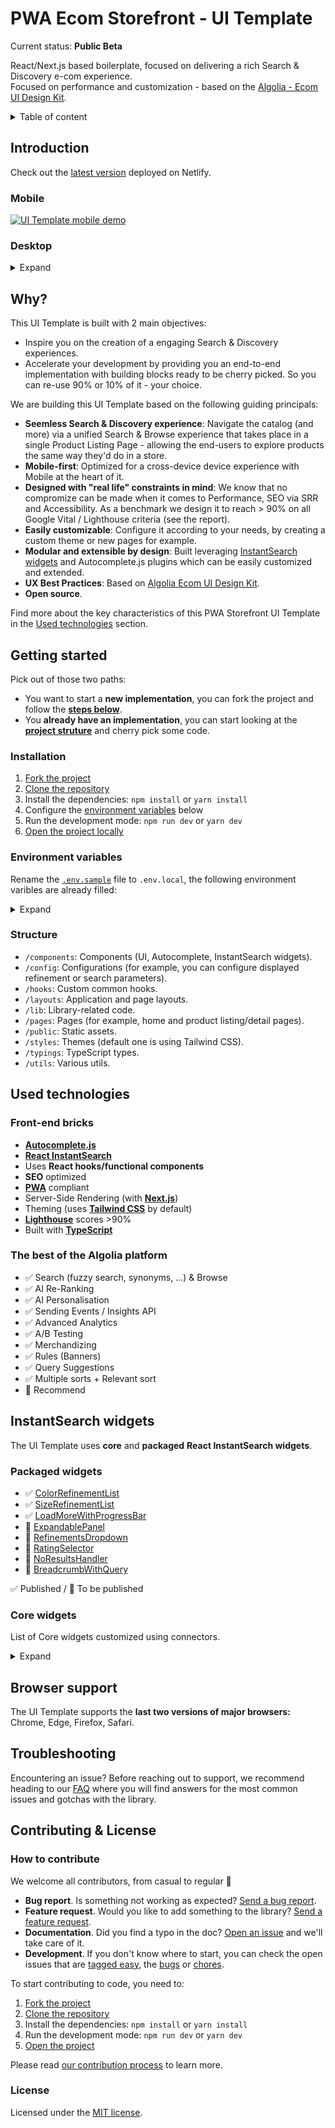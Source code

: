 # PWA Ecom Storefront - UI Template

Current status: **Public Beta**

React/Next.js based boilerplate, focused on delivering a rich Search & Discovery e-com experience.  
Focused on performance and customization - based on the [Algolia - Ecom UI Design Kit](https://www.algolia.com/doc/guides/solutions/ecommerce/ui-kits/).

<details>
  <summary>Table of content</summary>

  - [Introduction](#introduction)
  - [Why](#why)
  - [Getting started](#getting-started)
    - [Installation](#installation)
    - [Environment variables](#environment-variables)
    - [Structure](#structure)
  - [Used technologies](#used-technologies)
    - [Front-end bricks](#front-end-bricks)
    - [The best of the Algolia platform](#the-best-of-the-algolia-platform)
  - [InstantSearch widgets](#instantsearch-widgets)
    - [Packaged widgets](#packaged-widgets)
    - [Core widgets](#core-widgets)
  - [Browser support](#browser-support)
  - [Troubleshooting](#troubleshooting)
  - [Contributing & License](#contributing--license)
    - [How to contribute](#how-to-contribute)
    - [License](#license)
</details>

## Introduction

Check out the [latest version](https://algolia-pwa-ui-template-preview.netlify.app/) deployed on Netlify.

### Mobile

[![UI Template mobile demo](https://i.ibb.co/Kjrd162/ezgif-7-bc660a09c6b5.gif)](https://algolia-pwa-ui-template-preview.netlify.app/)

### Desktop

<details>
  <summary>Expand</summary>

  [![UI Template desktop demo](https://i.ibb.co/YkWsYjW/ezgif-6-fbf5988705da.gif)](https://algolia-pwa-ui-template-preview.netlify.app/)
</details>

## Why?

This UI Template is built with 2 main objectives:
- Inspire you on the creation of a engaging Search & Discovery experiences.
- Accelerate your development by providing you an end-to-end implementation with building blocks ready to be cherry picked. So you can re-use 90% or 10% of it - your choice.

We are building this UI Template based on the following guiding principals:
- **Seemless Search & Discovery experience**: Navigate the catalog (and more) via a unified Search & Browse experience that takes place in a single Product Listing Page - allowing the end-users to explore products the same way they'd do in a store.
- **Mobile-first**: Optimized for a cross-device device experience with Mobile at the heart of it. 
- **Designed with "real life" constraints in mind**: We know that no compromize can be made when it comes to Performance, SEO via SRR and Accessibility. As a benchmark we design it to reach > 90% on all Google Vital / Lighthouse criteria (see the report).
- **Easily customizable**: Configure it according to your needs, by creating a custom theme or new pages for example.
- **Modular and extensible by design**: Built leveraging [InstantSearch widgets](#instantSearch-widgets) and Autocomplete.js plugins which can be easily customized and extended.
- **UX Best Practices**: Based on [Algolia Ecom UI Design Kit](https://www.algolia.com/doc/guides/solutions/ecommerce/ui-kits/).
- **Open source**.

Find more about the key characteristics of this PWA Storefront UI Template in the [Used technologies](#used-technologies) section.

## Getting started

Pick out of those two paths:

- You want to start a **new implementation**, you can fork the project and follow the [**steps below**](#installation).
- You **already have an implementation**, you can start looking at the [**project struture**](#structure) and cherry pick some code.

### Installation

1. [Fork the project](https://help.github.com/articles/fork-a-repo/)
1. [Clone the repository](https://help.github.com/articles/cloning-a-repository/)
1. Install the dependencies: `npm install` or `yarn install`
1. Configure the [environment variables](#configuration) below
1. Run the development mode: `npm run dev` or `yarn dev`
1. [Open the project locally](http://localhost:3000)

### Environment variables

Rename the [`.env.sample`](./.env.sample) file to `.env.local`, the following environment varibles are already filled:

<details>
  <summary>Expand</summary><br>

  | Name | Value |
  | -- | -- |
  | **NEXT_PUBLIC_INSTANTSEARCH_APP_ID** | InstantSearch Application ID |
  | **NEXT_PUBLIC_INSTANTSEARCH_SEARCH_API_KEY** | InstantSearch Search API Key |
  | **NEXT_PUBLIC_INSTANTSEARCH_INDEX_NAME** | InstantSearch Index name |
  | **NEXT_PUBLIC_INSTANTSEARCH_QUERY_SUGGESTIONS_INDEX_NAME** | InstantSearch Query Suggestions index name |
</details>

### Structure

- `/components`: Components (UI, Autocomplete, InstantSearch widgets).
- `/config`: Configurations (for example, you can configure displayed refinement or search parameters).
- `/hooks`: Custom common hooks.
- `/layouts`: Application and page layouts.
- `/lib`: Library-related code.
- `/pages`: Pages (for example, home and product listing/detail pages).
- `/public`: Static assets.
- `/styles`: Themes (default one is using Tailwind CSS).
- `/typings`: TypeScript types.
- `/utils`: Various utils.

## Used technologies

### Front-end bricks

- [**Autocomplete.js**](https://www.algolia.com/doc/ui-libraries/autocomplete/introduction/what-is-autocomplete/)
- [**React InstantSearch**](https://www.algolia.com/doc/guides/building-search-ui/what-is-instantsearch/react/)
- Uses **React hooks/functional components**
- **SEO** optimized
- [**PWA**](https://web.dev/progressive-web-apps/) compliant
- Server-Side Rendering (with [**Next.js**](https://nextjs.org/))
- Theming (uses [**Tailwind CSS**](https://tailwindcss.com/) by default)
- [**Lighthouse**](https://developers.google.com/web/tools/lighthouse) scores >90%
- Built with [**TypeScript**](https://www.typescriptlang.org/)

### The best of the Algolia platform

- ✅ Search (fuzzy search, synonyms, ...) & Browse 
- ✅ AI Re-Ranking
- ✅ AI Personalisation
- ✅ Sending Events / Insights API
- ✅ Advanced Analytics
- ✅ A/B Testing
- ✅ Merchandizing
- ✅ Rules (Banners)
- ✅ Query Suggestions
- ✅ Multiple sorts + Relevant sort
- 🔄 Recommend

## InstantSearch widgets

The UI Template uses **core** and **packaged** **React InstantSearch widgets**.

### Packaged widgets

- ✅ [ColorRefinementList](https://github.com/algolia/react-instantsearch-widget-color-refinement-list)
- ✅ [SizeRefinementList](https://github.com/algolia/react-instantsearch-widget-size-refinement-list)
- ✅ [LoadMoreWithProgressBar](https://github.com/algolia/react-instantsearch-widget-loadmore-with-progressbar)
- 🔄 [ExpandablePanel](./components/%40instantsearch/widgets/expandable-panel/expandable-panel.tsx)
- 🔄 [RefinementsDropdown](./components/%40instantsearch/widgets/refinements-dropdown/refinements-dropdown.tsx)
- 🔄 [RatingSelector](./components/%40instantsearch/widgets/rating-selector/rating-selector.tsx)
- 🔄 [NoResultsHandler](./components/%40instantsearch/widgets/no-results-handler/no-results-handler.tsx)
- 🔄 [BreadcrumbWithQuery](./components/%40instantsearch/widgets/breadcrumb/breadcrumb.tsx)

✅ Published / 🔄 To be published

### Core widgets

List of Core widgets customized using connectors.

<details>
  <summary>Expand</summary>
  
  #### Basics
  - InstantSearch
  - Index
  - Configure
  - SearchBox (virtual)

  #### Results
  - Hits/InfiniteHits
  - Highlight/Snippet

  #### Refinements
  - RefinementList
  - DynamicWidgets
  - HierarchicalMenu
  - CurrentRefinements
  - RangeInput
  - RatingMenu
  - ClearRefinements

  #### Metadata
  - Breadcrumb
  - Stats
  - StateResults

  #### Sorting
  - SortBy
  - RelevantSort
</details>

## Browser support

The UI Template supports the **last two versions of major browsers:** Chrome, Edge, Firefox, Safari.

## Troubleshooting

Encountering an issue? Before reaching out to support, we recommend heading to our [FAQ](https://www.algolia.com/doc/guides/building-search-ui/troubleshooting/faq/react/) where you will find answers for the most common issues and gotchas with the library.

## Contributing & License

### How to contribute

We welcome all contributors, from casual to regular 💙

- **Bug report**. Is something not working as expected? [Send a bug report](https://github.com/algolia/pwa-storefront-ui-template/issues/new?template=Bug_report.md).
- **Feature request**. Would you like to add something to the library? [Send a feature request](https://github.com/algolia/pwa-storefront-ui-template/issues/new?template=Feature_request.md).
- **Documentation**. Did you find a typo in the doc? [Open an issue](https://github.com/algolia/pwa-storefront-ui-template/issues/new) and we'll take care of it.
- **Development**. If you don't know where to start, you can check the open issues that are [tagged easy](https://github.com/algolia/pwa-storefront-ui-template/issues?q=is%3Aopen+is%3Aissue+label%3A%22Difficulty%3A++++++%E2%9D%84%EF%B8%8F+easy%22), the [bugs](https://github.com/algolia/pwa-storefront-ui-template/issues?q=is%3Aissue+is%3Aopen+label%3A%22%E2%9D%A4+Bug%22) or [chores](https://github.com/algolia/pwa-storefront-ui-template/issues?q=is%3Aissue+is%3Aopen+label%3A%22%E2%9C%A8+Chore%22).

To start contributing to code, you need to:

1. [Fork the project](https://help.github.com/articles/fork-a-repo/)
1. [Clone the repository](https://help.github.com/articles/cloning-a-repository/)
1. Install the dependencies: `npm install` or `yarn install`
1. Run the development mode: `npm run dev` or `yarn dev`
1. [Open the project](http://localhost:3000)

Please read [our contribution process](CONTRIBUTING.md) to learn more.

### License

Licensed under the [MIT license](LICENSE).
